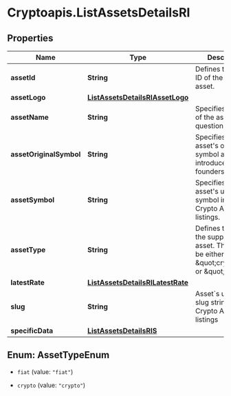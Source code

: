 # Cryptoapis.ListAssetsDetailsRI

## Properties

Name | Type | Description | Notes
------------ | ------------- | ------------- | -------------
**assetId** | **String** | Defines the unique ID of the specific asset. | 
**assetLogo** | [**ListAssetsDetailsRIAssetLogo**](ListAssetsDetailsRIAssetLogo.md) |  | 
**assetName** | **String** | Specifies the name of the asset in question. | 
**assetOriginalSymbol** | **String** | Specifies the asset&#39;s original symbol as introduced by its founders. | 
**assetSymbol** | **String** | Specifies the asset&#39;s unique symbol in the Crypto APIs listings. | 
**assetType** | **String** | Defines the type of the supported asset. This could be either \&quot;crypto\&quot; or \&quot;fiat\&quot;. | 
**latestRate** | [**ListAssetsDetailsRILatestRate**](ListAssetsDetailsRILatestRate.md) |  | 
**slug** | **String** | Asset&#x60;s unique slug string in Crypto APIs listings | [optional] 
**specificData** | [**ListAssetsDetailsRIS**](ListAssetsDetailsRIS.md) |  | 



## Enum: AssetTypeEnum


* `fiat` (value: `"fiat"`)

* `crypto` (value: `"crypto"`)




